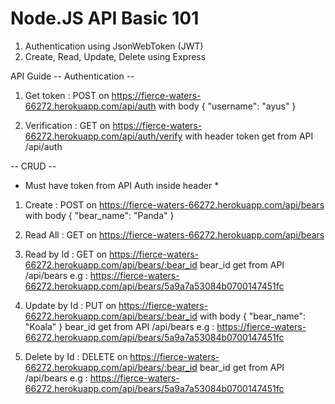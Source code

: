 # Node.JS API Basic 101

1. Authentication using JsonWebToken (JWT)
2. Create, Read, Update, Delete using Express

API Guide
-- Authentication --
1. Get token : POST on https://fierce-waters-66272.herokuapp.com/api/auth with body 
{
	"username": "ayus"
}

2. Verification : GET on https://fierce-waters-66272.herokuapp.com/api/auth/verify with header
token get from API /api/auth

-- CRUD -- 
* Must have token from API Auth inside header *
1. Create : POST on https://fierce-waters-66272.herokuapp.com/api/bears with body
{
	"bear_name": "Panda"
}

2. Read All : GET on https://fierce-waters-66272.herokuapp.com/api/bears

3. Read by Id : GET on https://fierce-waters-66272.herokuapp.com/api/bears/:bear_id
bear_id get from API /api/bears
e.g : https://fierce-waters-66272.herokuapp.com/api/bears/5a9a7a53084b0700147451fc

4. Update by Id : PUT on https://fierce-waters-66272.herokuapp.com/api/bears/:bear_id with body
{
	"bear_name": "Koala"
}
bear_id get from API /api/bears
e.g : https://fierce-waters-66272.herokuapp.com/api/bears/5a9a7a53084b0700147451fc

5. Delete by Id : DELETE on https://fierce-waters-66272.herokuapp.com/api/bears/:bear_id
bear_id get from API /api/bears
e.g : https://fierce-waters-66272.herokuapp.com/api/bears/5a9a7a53084b0700147451fc

